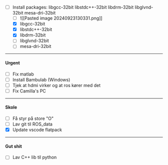 
 - [ ] Install packages: libgcc-32bit libstdc++-32bit libdrm-32bit libglvnd-32bit mesa-dri-32bit 
	 - [ ] ![[Pasted image 20240923130331.png]]
	 - [x] libgcc-32bit
	 - [x] libstdc++-32bit
	 - [x] libdrm-32bit 
	 - [ ] libglvnd-32bit 
	 - [ ] mesa-dri-32bit

---
#### Urgent
- [ ] Fix matlab
- [ ] Install Bambulab (Windows)
- [ ] Tjek at hdmi virker og at ros kører med det 
- [ ] Fix Camilla's PC

---
#### Skole
- [ ] Få styr på store "O"
- [ ] Lav git til ROS_data
- [x] Update vscode flatpack

---
#### Gut shit
- [ ] Lav C++ lib til python
